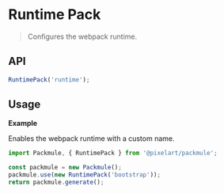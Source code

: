 # Runtime Pack
> Configures the webpack runtime.

## API
```ts
RuntimePack('runtime');
```

## Usage

**Example**

Enables the webpack runtime with a custom name.

```ts
import Packmule, { RuntimePack } from '@pixelart/packmule';

const packmule = new Packmule();
packmule.use(new RuntimePack('bootstrap'));
return packmule.generate();
```
